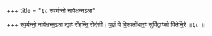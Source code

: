 +++
title = "६८ स्वर्यन्तो नापेक्षन्तऽआ"

+++
स्व॒र्यन्तो॒ नापे॑क्षन्त॒ऽआ द्याꣳ रो॑हन्ति॒ रोद॑सी। य॒ज्ञं ये वि॒श्वतो॑धार॒ꣳ सुवि॑द्वाꣳसो वितेनि॒रे ॥६८ ॥